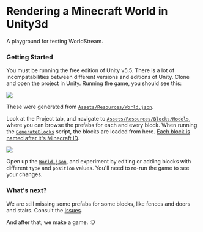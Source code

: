 # Rendering a Minecraft World in Unity3d #

A playground for testing WorldStream.

### Getting Started ###

You must be running the free edition of Unity v5.5. There is a lot of incompatabilities between different versions and editions of Unity. Clone and open the project in Unity. Running the game, you should see this:

![](http://i.imgur.com/xNxVSee.png)

These were generated from [`Assets/Resources/World.json`](Assets/Resources/World.json).

Look at the Project tab, and navigate to [`Assets/Resources/Blocks/Models`](Assets/Resources/Blocks/Models), where you can browse the prefabs for each and every block. When running the [`GenerateBlocks`](Assets/Scripts/GenerateBlocks.cs) script, the blocks are loaded from here. [Each block is named after it's Minecraft ID](http://minecraft-ids.grahamedgecombe.com).

![](http://i.imgur.com/MZQuCBJ.png)

Open up the [`World.json`](Assets/Resources/World.json), and experiment by editing or adding blocks with different `type` and `position` values. You'll need to re-run the game to see your changes.

### What's next? ###

We are still missing some prefabs for some blocks, like fences and doors and stairs. Consult the [Issues](https://github.com/ehgoodenough/unity-minecraft-renderer/issues).

And after that, we make a game. :D
